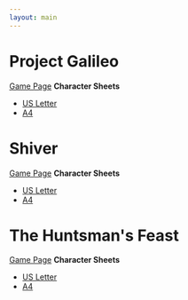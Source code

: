 ```yaml
---
layout: main
---
```


# Project Galileo
[Game Page](https://www.byemberandash.com/project-galileo/)
**Character Sheets**
* [US Letter](https://www.byemberandash.com/downloads/Project_Galileo_Character_Sheet_Letter.pdf)
* [A4](https://www.byemberandash.com/downloads/Project_Galileo_Character_Sheet_A4.pdf)
# Shiver
[Game Page]((https://www.byemberandash.com/shiver/))
**Character Sheets**
* [US Letter](https://www.byemberandash.com/downloads/Shiver-CharacterSheet-Letter.pdf)
* [A4](https://www.byemberandash.com/downloads/Shiver-CharacterSheet-A4.pdf)
# The Huntsman's Feast
[Game Page](https://www.byemberandash.com/huntsman/)
**Character Sheets**
* [US Letter](https://www.byemberandash.com/downloads/TheHuntsman'sFeast_CharacterSheet_Letter.pdf)
* [A4](https://www.byemberandash.com/downloads/TheHuntsman'sFeast_CharacterSheet_A4.pdf)
